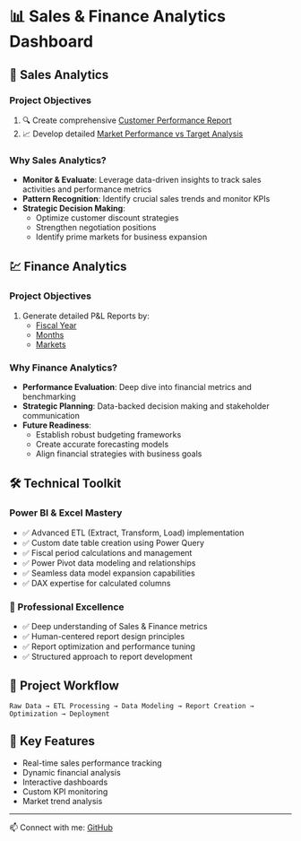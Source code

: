 # 📊 Sales & Finance Analytics Dashboard

## 🎯 Sales Analytics

### Project Objectives
1. 🔍 Create comprehensive [Customer Performance Report](https://github.com/HrishikeshInsights/Excel-Sales-Analytics-/blob/main/Customer%20Performance%20Report.pdf)
2. 📈 Develop detailed [Market Performance vs Target Analysis](https://github.com/HrishikeshInsights/Excel-Sales-Analytics-/blob/main/Market%20Performance%20vs%20Target%20Report.pdf)

### Why Sales Analytics?
- **Monitor & Evaluate**: Leverage data-driven insights to track sales activities and performance metrics
- **Pattern Recognition**: Identify crucial sales trends and monitor KPIs
- **Strategic Decision Making**: 
  - Optimize customer discount strategies
  - Strengthen negotiation positions
  - Identify prime markets for business expansion

## 💹 Finance Analytics

### Project Objectives
1. Generate detailed P&L Reports by:
   - [Fiscal Year](https://github.com/HrishikeshInsights/Excel-Sales-Analytics-/blob/main/P%26L%20Statement%20by%20Fiscal%20Year.pdf)
   - [Months](https://github.com/HrishikeshInsights/Excel-Sales-Analysis/blob/main/P%26L%20Statement%20by%20Months.pdf)
   - [Markets](https://github.com/HrishikeshInsights/Excel-Sales-Analysis/blob/main/P%26L%20Statement%20by%20Markets.pdf)

### Why Finance Analytics?
- **Performance Evaluation**: Deep dive into financial metrics and benchmarking
- **Strategic Planning**: Data-backed decision making and stakeholder communication
- **Future Readiness**: 
  - Establish robust budgeting frameworks
  - Create accurate forecasting models
  - Align financial strategies with business goals

## 🛠️ Technical Toolkit

### Power BI & Excel Mastery
- ✅ Advanced ETL (Extract, Transform, Load) implementation
- ✅ Custom date table creation using Power Query
- ✅ Fiscal period calculations and management
- ✅ Power Pivot data modeling and relationships
- ✅ Seamless data model expansion capabilities
- ✅ DAX expertise for calculated columns

### 🤝 Professional Excellence
- ✅ Deep understanding of Sales & Finance metrics
- ✅ Human-centered report design principles
- ✅ Report optimization and performance tuning
- ✅ Structured approach to report development

## 🔄 Project Workflow
```
Raw Data → ETL Processing → Data Modeling → Report Creation → Optimization → Deployment
```

## 🌟 Key Features
- Real-time sales performance tracking
- Dynamic financial analysis
- Interactive dashboards
- Custom KPI monitoring
- Market trend analysis

---
📫 Connect with me: [GitHub](https://github.com/HrishikeshInsights)
